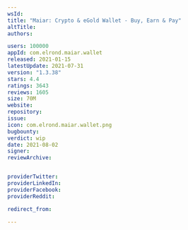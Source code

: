 ```yaml
---
wsId: 
title: "Maiar: Crypto & eGold Wallet - Buy, Earn & Pay"
altTitle: 
authors:

users: 100000
appId: com.elrond.maiar.wallet
released: 2021-01-15
latestUpdate: 2021-07-31
version: "1.3.38"
stars: 4.4
ratings: 3643
reviews: 1605
size: 70M
website: 
repository: 
issue: 
icon: com.elrond.maiar.wallet.png
bugbounty: 
verdict: wip
date: 2021-08-02
signer: 
reviewArchive:


providerTwitter: 
providerLinkedIn: 
providerFacebook: 
providerReddit: 

redirect_from:

---
```



